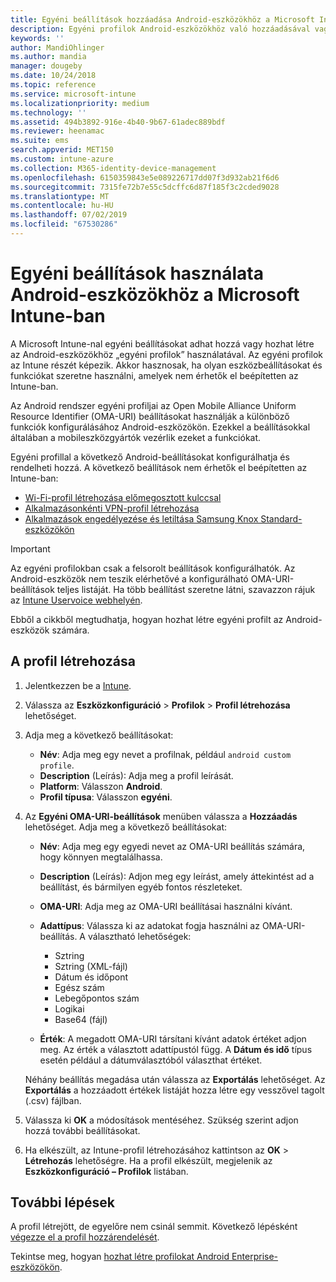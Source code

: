 ```yaml
---
title: Egyéni beállítások hozzáadása Android-eszközökhöz a Microsoft Intune-ban – Azure | Microsoft Docs
description: Egyéni profilok Android-eszközökhöz való hozzáadásával vagy létrehozásával előmegosztott kulccsal rendelkező Wi-Fi-profilt és alkalmazásonkénti VPN-profilt hozhat létre, vagy engedélyezheti és letilthatja a Samsung Knox Standard-eszközök alkalmazásait a Microsoft Intune-ban
keywords: ''
author: MandiOhlinger
ms.author: mandia
manager: dougeby
ms.date: 10/24/2018
ms.topic: reference
ms.service: microsoft-intune
ms.localizationpriority: medium
ms.technology: ''
ms.assetid: 494b3892-916e-4b40-9b67-61adec889bdf
ms.reviewer: heenamac
ms.suite: ems
search.appverid: MET150
ms.custom: intune-azure
ms.collection: M365-identity-device-management
ms.openlocfilehash: 6150359843e5e089226717dd07f3d932ab21f6d6
ms.sourcegitcommit: 7315fe72b7e55c5dcffc6d87f185f3c2cded9028
ms.translationtype: MT
ms.contentlocale: hu-HU
ms.lasthandoff: 07/02/2019
ms.locfileid: "67530286"
---
```

# <a name="use-custom-settings-for-android-devices-in-microsoft-intune"></a>Egyéni beállítások használata Android-eszközökhöz a Microsoft Intune-ban

A Microsoft Intune-nal egyéni beállításokat adhat hozzá vagy hozhat létre az Android-eszközökhöz „egyéni profilok” használatával. Az egyéni profilok az Intune részét képezik. Akkor hasznosak, ha olyan eszközbeállításokat és funkciókat szeretne használni, amelyek nem érhetők el beépítetten az Intune-ban.

Az Android rendszer egyéni profiljai az Open Mobile Alliance Uniform Resource Identifier (OMA-URI) beállításokat használják a különböző funkciók konfigurálásához Android-eszközökön. Ezekkel a beállításokkal általában a mobileszközgyártók vezérlik ezeket a funkciókat.

Egyéni profillal a következő Android-beállításokat konfigurálhatja és rendelheti hozzá. A következő beállítások nem érhetők el beépítetten az Intune-ban:

- [Wi-Fi-profil létrehozása előmegosztott kulccsal](/intune/wi-fi-profile-shared-key)
- [Alkalmazásonkénti VPN-profil létrehozása](/intune/android-pulse-secure-per-app-vpn)
- [Alkalmazások engedélyezése és letiltása Samsung Knox Standard-eszközökön](/intune/samsung-knox-apps-allow-block)

>[!IMPORTANT]
> Az egyéni profilokban csak a felsorolt beállítások konfigurálhatók. Az Android-eszközök nem teszik elérhetővé a konfigurálható OMA-URI-beállítások teljes listáját. Ha több beállítást szeretne látni, szavazzon rájuk az [Intune Uservoice webhelyén](https://microsoftintune.uservoice.com/forums/291681-ideas).

Ebből a cikkből megtudhatja, hogyan hozhat létre egyéni profilt az Android-eszközök számára.

## <a name="create-the-profile"></a>A profil létrehozása

1. Jelentkezzen be a [Intune](https://go.microsoft.com/fwlink/?linkid=2090973).
2. Válassza az **Eszközkonfiguráció** > **Profilok** > **Profil létrehozása** lehetőséget.
3. Adja meg a következő beállításokat:

    - **Név**: Adja meg egy nevet a profilnak, például `android custom profile`.
    - **Description** (Leírás): Adja meg a profil leírását.
    - **Platform**: Válasszon **Android**.
    - **Profil típusa**: Válasszon **egyéni**.

4. Az **Egyéni OMA-URI-beállítások** menüben válassza a **Hozzáadás** lehetőséget. Adja meg a következő beállításokat:

    - **Név**: Adja meg egy egyedi nevet az OMA-URI beállítás számára, hogy könnyen megtalálhassa.
    - **Description** (Leírás): Adjon meg egy leírást, amely áttekintést ad a beállítást, és bármilyen egyéb fontos részleteket.
    - **OMA-URI**: Adja meg az OMA-URI beállításai használni kívánt.
    - **Adattípus**: Válassza ki az adatokat fogja használni az OMA-URI-beállítás. A választható lehetőségek:

      - Sztring
      - Sztring (XML-fájl)
      - Dátum és időpont
      - Egész szám
      - Lebegőpontos szám
      - Logikai
      - Base64 (fájl)

    - **Érték**: A megadott OMA-URI társítani kívánt adatok értéket adjon meg. Az érték a választott adattípustól függ. A **Dátum és idő** típus esetén például a dátumválasztóból választhat értéket.

    Néhány beállítás megadása után válassza az **Exportálás** lehetőséget. Az **Exportálás** a hozzáadott értékek listáját hozza létre egy vesszővel tagolt (.csv) fájlban.

5. Válassza ki **OK** a módosítások mentéséhez. Szükség szerint adjon hozzá további beállításokat. 
6. Ha elkészült, az Intune-profil létrehozásához kattintson az **OK** > **Létrehozás** lehetőségre. Ha a profil elkészült, megjelenik az **Eszközkonfiguráció – Profilok** listában.

## <a name="next-steps"></a>További lépések

A profil létrejött, de egyelőre nem csinál semmit. Következő lépésként [végezze el a profil hozzárendelését](device-profile-assign.md).

Tekintse meg, hogyan [hozhat létre profilokat Android Enterprise-eszközökön](custom-settings-android-for-work.md).
